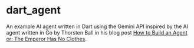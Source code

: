 # dart_agent
An example AI agent written in Dart using the Gemini API inspired by the AI
agent written in Go by Thorsten Ball in his blog post [How to Build an Agent or:
The Emperor Has No Clothes](https://ampcode.com/how-to-build-an-agent).
